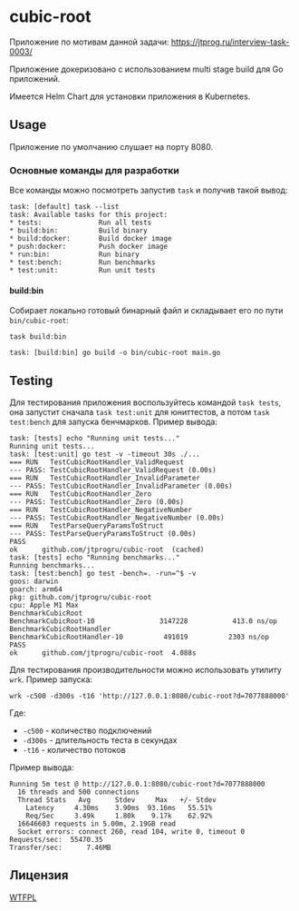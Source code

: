 # cubic-root

Приложение по мотивам данной задачи: https://jtprog.ru/interview-task-0003/

Приложение докеризовано с использованием multi stage build для Go приложений.

Имеется Helm Chart для установки приложения в Kubernetes.

## Usage

Приложение по умолчанию слушает на порту 8080.

### Основные команды для разработки

Все команды можно посмотреть запустив `task` и получив такой вывод:

```log
task: [default] task --list
task: Available tasks for this project:
* tests:              Run all tests
* build:bin:          Build binary
* build:docker:       Build docker image
* push:docker:        Push docker image
* run:bin:            Run binary
* test:bench:         Run benchmarks
* test:unit:          Run unit tests
```

#### build:bin

Собирает локально готовый бинарный файл и складывает его по пути `bin/cubic-root`:

```shell
task build:bin

task: [build:bin] go build -o bin/cubic-root main.go
```

## Testing

Для тестирования приложения воспользуйтесь командой `task tests`, она запустит сначала `task test:unit` для юниттестов, а потом `task test:bench` для запуска бенчмарков. Пример вывода:

```shell
task: [tests] echo "Running unit tests..."
Running unit tests...
task: [test:unit] go test -v -timeout 30s ./...
=== RUN   TestCubicRootHandler_ValidRequest
--- PASS: TestCubicRootHandler_ValidRequest (0.00s)
=== RUN   TestCubicRootHandler_InvalidParameter
--- PASS: TestCubicRootHandler_InvalidParameter (0.00s)
=== RUN   TestCubicRootHandler_Zero
--- PASS: TestCubicRootHandler_Zero (0.00s)
=== RUN   TestCubicRootHandler_NegativeNumber
--- PASS: TestCubicRootHandler_NegativeNumber (0.00s)
=== RUN   TestParseQueryParamsToStruct
--- PASS: TestParseQueryParamsToStruct (0.00s)
PASS
ok  	github.com/jtprogru/cubic-root	(cached)
task: [tests] echo "Running benchmarks..."
Running benchmarks...
task: [test:bench] go test -bench=. -run=^$ -v
goos: darwin
goarch: arm64
pkg: github.com/jtprogru/cubic-root
cpu: Apple M1 Max
BenchmarkCubicRoot
BenchmarkCubicRoot-10           	 3147228	       413.0 ns/op
BenchmarkCubicRootHandler
BenchmarkCubicRootHandler-10    	  491019	      2303 ns/op
PASS
ok  	github.com/jtprogru/cubic-root	4.088s
```

Для тестирования производительности можно использовать утилиту `wrk`. Пример запуска:

```shell
wrk -c500 -d300s -t16 'http://127.0.0.1:8080/cubic-root?d=7077888000'
```

Где:

- `-c500` - количество подключений
- `-d300s` - длительность теста в секундах
- `-t16` - количество потоков

Пример вывода:

```
Running 5m test @ http://127.0.0.1:8080/cubic-root?d=7077888000
  16 threads and 500 connections
  Thread Stats   Avg      Stdev     Max   +/- Stdev
    Latency     4.30ms    3.90ms  93.16ms   55.51%
    Req/Sec     3.49k     1.80k    9.17k    62.92%
  16646603 requests in 5.00m, 2.19GB read
  Socket errors: connect 260, read 104, write 0, timeout 0
Requests/sec:  55470.35
Transfer/sec:      7.46MB
```

## Лицензия

[WTFPL](LICENSE)
